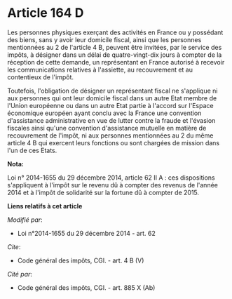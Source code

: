 # Article 164 D

Les personnes physiques exerçant des activités en France ou y possédant des biens, sans y avoir leur domicile fiscal, ainsi
que les personnes mentionnées au 2 de l'article 4 B, peuvent être invitées, par le service des impôts, à désigner dans un
délai de quatre-vingt-dix jours à compter de la réception de cette demande, un représentant en France autorisé à recevoir les
communications relatives à l'assiette, au recouvrement et au contentieux de l'impôt. 

Toutefois, l'obligation de désigner un représentant fiscal ne s'applique ni aux personnes qui ont leur domicile fiscal dans
un autre Etat membre de l'Union européenne ou dans un autre Etat partie à l'accord sur l'Espace économique européen ayant
conclu avec la France une convention d'assistance administrative en vue de lutter contre la fraude et l'évasion fiscales
ainsi qu'une convention d'assistance mutuelle en matière de recouvrement de l'impôt, ni aux personnes mentionnées au 2 du
même article 4 B qui exercent leurs fonctions ou sont chargées de mission dans l'un de ces Etats.

**Nota:**

Loi n° 2014-1655 du 29 décembre 2014, article 62 II A : ces dispositions s'appliquent à l'impôt sur le revenu dû à compter
des revenus de l'année 2014 et à l'impôt de solidarité sur la fortune dû à compter de 2015.

**Liens relatifs à cet article**

_Modifié par_:

  - Loi n°2014-1655 du 29 décembre 2014 - art. 62

_Cite_:

  - Code général des impôts, CGI. - art. 4 B (V)

_Cité par_:

  - Code général des impôts, CGI. - art. 885 X (Ab)
